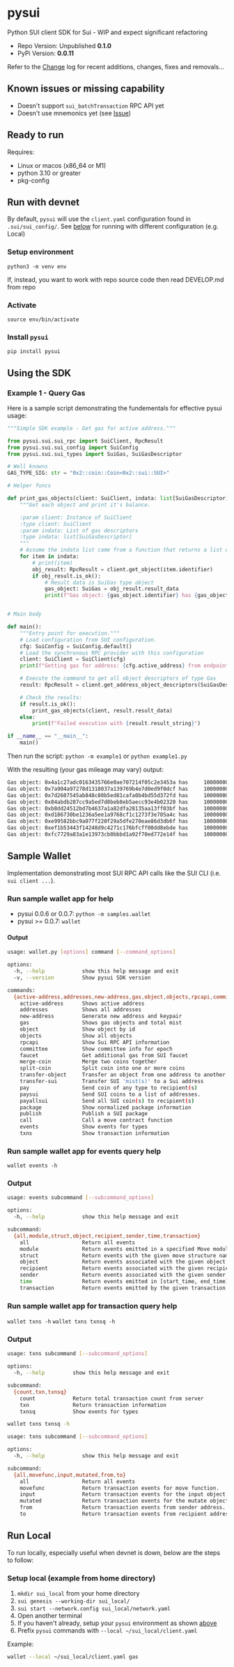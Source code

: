 # pysui

Python SUI client SDK for Sui - WIP and expect significant refactoring

- Repo Version: Unpublished **0.1.0**
- PyPi Version: **0.0.11**

Refer to the [Change](CHANGELOG.md) log for recent additions, changes, fixes and removals...

## Known issues or missing capability
* Doesn't support `sui_batchTransaction` RPC API yet
* Doesn't use mnemonics yet (see [Issue](https://github.com/FrankC01/pysui/issues/9))

## Ready to run
Requires:
 * Linux or macos (x86_64 or M1)
 * python 3.10 or greater
 * pkg-config

## Run with devnet
By default, `pysui` will use the `client.yaml` configuration found in `.sui/sui_config/`. See [below](#run-local) for running
with different configuration (e.g. Local)

### Setup environment
`python3 -m venv env`

If, instead, you want to work with repo source code then read DEVELOP.md from repo

### Activate
`source env/bin/activate`

### Install `pysui`
`pip install pysui`

## Using the SDK
### Example 1 - Query Gas
Here is a sample script demonstrating the fundementals for effective pysui usage:
```python
"""Simple SDK example - Get gas for active address."""

from pysui.sui.sui_rpc import SuiClient, RpcResult
from pysui.sui.sui_config import SuiConfig
from pysui.sui.sui_types import SuiGas, SuiGasDescriptor

# Well knowns
GAS_TYPE_SIG: str = "0x2::coin::Coin<0x2::sui::SUI>"

# Helper funcs

def print_gas_objects(client: SuiClient, indata: list[SuiGasDescriptor]) -> None:
    """Get each object and print it's balance.

    :param client: Instance of SuiClient
    :type client: SuiClient
    :param indata: List of gas descriptors
    :type indata: list[SuiGasDescriptor]
    """
    # Assume the indata list came from a function that returns a list of SuiGasDescriptors
    for item in indata:
        # print(item)
        obj_result: RpcResult = client.get_object(item.identifier)
        if obj_result.is_ok():
            # Result data is SuiGas type object
            gas_object: SuiGas = obj_result.result_data
            print(f"Gas object: {gas_object.identifier} has {gas_object.balance:12} mists")


# Main body

def main():
    """Entry point for execution."""
    # Load configuration from SUI configuration.
    cfg: SuiConfig = SuiConfig.default()
    # Load the synchronous RPC provider with this configuration
    client: SuiClient = SuiClient(cfg)
    print(f"Getting gas for address: {cfg.active_address} from endpoint {cfg.rpc_url}")

    # Execute the command to get all object descriptors of type Gas
    result: RpcResult = client.get_address_object_descriptors(SuiGasDescriptor)

    # Check the results:
    if result.is_ok():
        print_gas_objects(client, result.result_data)
    else:
        print(f"Failed execution with {result.result_string}")

if __name__ == "__main__":
    main()
```

Then run the script:
`python -m example1` or `python example1.py`

With the resulting (your gas mileage may vary) output:
```bash
Gas object: 0x4a1c27adc0163435766e0ae707214f05c2e3453a has     10000000 mists
Gas object: 0x7a904a97278d1318037a139769b4e7d0ed9f0dcf has     10000000 mists
Gas object: 0x7d2607545ab848c80b5ed81cafa0b4bd55d372fd has     10000000 mists
Gas object: 0x84abdb287cc9a5ed7d8beb8eb5aecc93e4b02320 has     10000000 mists
Gas object: 0xb8dd24512bd7b4637a1a82dfa28135aa13ff03bf has     10000000 mists
Gas object: 0xd186730be1236a5ee1a9768cf1c1273f3e705a4c has     10000000 mists
Gas object: 0xe99582bbc9a077f220f29a5dfe270eae86d3db6f has     10000000 mists
Gas object: 0xef1b53443f14248d9c4271c176bfcff00dd8ebde has     10000000 mists
Gas object: 0xfc7729a83a1e13973cb0bbbd1a92f70ed772e14f has     10000000 mists
```

## Sample Wallet
Implementation demonstrating most SUI RPC API calls like the SUI CLI (i.e. `sui client ...`).

### Run sample wallet app for help
- pysui 0.0.6 or 0.0.7: `python -m samples.wallet`
- pysui >= 0.0.7: `wallet`

#### Output
```bash
usage: wallet.py [options] command [--command_options]

options:
  -h, --help            show this help message and exit
  -v, --version         Show pysui SDK version

commands:
  {active-address,addresses,new-address,gas,object,objects,rpcapi,committee,faucet,merge-coin,split-coin,transfer-object,transfer-sui,pay,paysui,payallsui,package,publish,call,events,txns}
    active-address      Shows active address
    addresses           Shows all addresses
    new-address         Generate new address and keypair
    gas                 Shows gas objects and total mist
    object              Show object by id
    objects             Show all objects
    rpcapi              Show Sui RPC API information
    committee           Show committee info for epoch
    faucet              Get additional gas from SUI faucet
    merge-coin          Merge two coins together
    split-coin          Split coin into one or more coins
    transfer-object     Transfer an object from one address to another
    transfer-sui        Transfer SUI 'mist(s)' to a Sui address
    pay                 Send coin of any type to recipient(s)
    paysui              Send SUI coins to a list of addresses.
    payallsui           Send all SUI coin(s) to recipient(s)
    package             Show normalized package information
    publish             Publish a SUI package
    call                Call a move contract function
    events              Show events for types
    txns                Show transaction information
```

### Run sample wallet app for events query help
`wallet events -h`

### Output
```bash
usage: events subcommand [--subcommand_options]

options:
  -h, --help            show this help message and exit

subcommand:
  {all,module,struct,object,recipient,sender,time,transaction}
    all                 Return all events
    module              Return events emitted in a specified Move module
    struct              Return events with the given move structure name
    object              Return events associated with the given object
    recipient           Return events associated with the given recipient
    sender              Return events associated with the given sender
    time                Return events emitted in [start_time, end_time) interval
    transaction         Return events emitted by the given transaction
```

### Run sample wallet app for transaction query help
`wallet txns -h`
`wallet txns txnsq -h`

### Output
```bash
usage: txns subcommand [--subcommand_options]

options:
  -h, --help         show this help message and exit

subcommand:
  {count,txn,txnsq}
    count            Return total transaction count from server
    txn              Return transaction information
    txnsq            Show events for types

wallet txns txnsq -h

usage: txns subcommand [--subcommand_options]

options:
  -h, --help            show this help message and exit

subcommand:
  {all,movefunc,input,mutated,from,to}
    all                 Return all events
    movefunc            Return transaction events for move function.
    input               Return transaction events for the input object.
    mutated             Return transaction events for the mutate object.
    from                Return transaction events from sender address.
    to                  Return transaction events from recipient address.
```

## Run Local
To run locally, especially useful when devnet is down, below are the steps to follow:

### Setup local (example from home directory)
1. `mkdir sui_local` from your home directory
2. `sui genesis --working-dir sui_local/`
3. `sui start --network.config sui_local/network.yaml`
4. Open another terminal
5. If you haven't already, setup your `pysui` environment as shown [above](#setup-environment)
6. Prefix `pysui` commands with `--local ~/sui_local/client.yaml`

Example:
```bash
wallet --local ~/sui_local/client.yaml gas
```